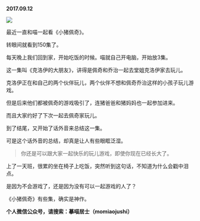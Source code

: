 
          
**2017.09.12**

![](http://wx3.sinaimg.cn/large/627d9660ly1fjgedg4lz6j20yg0mzdlk.jpg)


最近一直和喵一起看《小猪佩奇》。

转眼间就看到150集了。

每天晚上我们回到家，开始吃饭的时候。喵就自己开电脑，开始放3集。

这一集叫《克洛伊的大朋友》，讲得是佩奇和乔治一起去堂姐克洛伊家去玩儿。

克洛伊正在和自己的两个伙伴玩儿，两个伙伴不想和佩奇乔治这样的小孩子玩儿游戏。

但是后来他们都被佩奇的游戏吸引了，连猪爸爸和猪妈妈也一起参加进来。

而且大家约好了下次一起去佩奇家玩儿。

到了结尾，又开始了话外音来总结这一集。

可是这个话外音的总结，却真是让人有些眼眶泛湿。
>你还是可以跟大家一起快乐的玩儿游戏，即使你现在已经长大了。



上了一天班，很累的坐在椅子上吃饭，突然听到这句话，不知道为什么会戳中泪点。

是因为不会游戏了，还是因为没有可以一起游戏的人了？

《小猪佩奇》有些集，确实是神作。


**个人微信公众号，请搜索：摹喵居士（momiaojushi）**

        